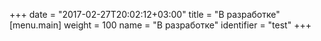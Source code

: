 +++
date = "2017-02-27T20:02:12+03:00"
title = "В разработке"
[menu.main]
 weight = 100
 name = "В разработке"
 identifier = "test"
+++
